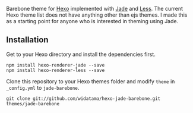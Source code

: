 
Barebone theme for [Hexo](http://zespia.tw/hexo) implemented with [Jade](http://jade-lang.com/) and [Less](http://lesscss.org/). The current Hexo theme list does not have anything other than ejs themes. I made this as a starting point for anyone who is interested in theming using Jade.  

## Installation

Get to your Hexo directory and install the dependencies first.

```shell
npm install hexo-renderer-jade --save
npm install hexo-renderer-less --save
```

Clone this repository to your Hexo themes folder and modify `theme` in `_config.yml` to `jade-barebone`.

```shell
git clone git://github.com/widatama/hexo-jade-barebone.git themes/jade-barebone
```
